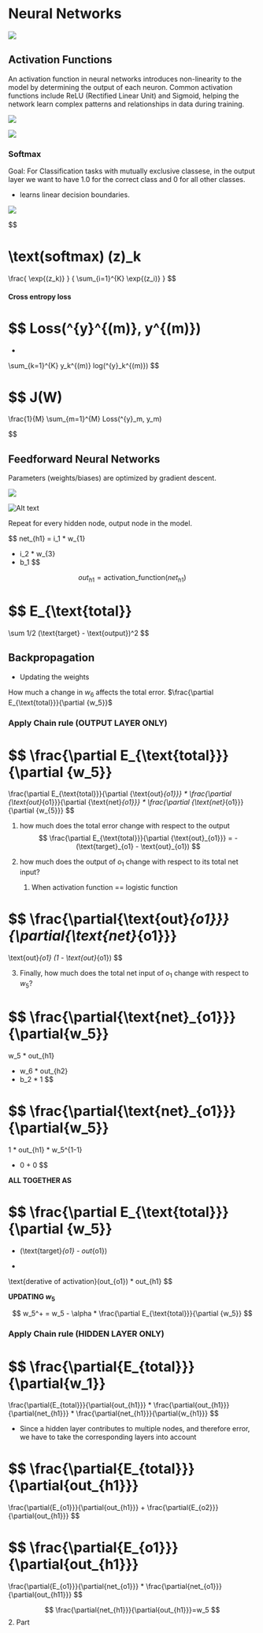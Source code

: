 # Neural Networks

![](https://github.zhaw.ch/pages/doem/mldm_book/pics/neural_nets/log_reg.png)

## Activation Functions

An activation function in neural networks introduces non-linearity to the model by determining the output of each neuron. Common activation functions include ReLU (Rectified Linear Unit) and Sigmoid, helping the network learn complex patterns and relationships in data during training.

![](images/Neural%20Networks/IMG_0324.jpeg)


![](https://training.galaxyproject.org/training-material/topics/statistics/images/FNN_activation_functions.png)

### Softmax

Goal: For Classification tasks with mutually exclusive classese, in the output layer we want to have 1.0 for the correct class and 0 for all other classes.

- learns linear decision boundaries.

![](images/Neural%20Networks/IMG_0326.jpeg)

$$

\text(softmax) (z)_k
=

\frac{
	\exp{(z_k)}
}
{
	\sum_{i=1}^{K}
		\exp{(z_i)}
}
$$

#### Cross entropy loss


$$
Loss(\^{y}^{(m)}, y^{(m)})
=
-
\sum_{k=1}^{K}
y_k^{(m)}
log(\^{y}_k^{(m)})
$$


$$
J(W)
=
\frac{1}{M}
\sum_{m=1}^{M}
Loss(\^{y}_m, y_m)

$$

## Feedforward Neural Networks

Parameters (weights/biases) are optimized by gradient descent.


![](https://github.zhaw.ch/pages/doem/mldm_book/pics/neural_nets/neuron.png)


![Alt text](media/image-12.png)


Repeat for every hidden node, output node in the model.

$$
net_{h1}
= i_1 * w_{1}
+ i_2 * w_{3}
+ b_1
$$

$$
out_{h1} = \text{activation\_function} (net_{h1})
$$

$$
E_{\text{total}}
=
\sum
1/2
(\text{target} - \text{output})^2
$$

## Backpropagation

- Updating the weights

How much a change in $w_6$ affects the total error. $\frac{\partial E_{\text{total}}}{\partial {w_5}}$

### Apply Chain rule (OUTPUT LAYER ONLY)
$$
\frac{\partial E_{\text{total}}}{\partial {w_5}}
=
\frac{\partial E_{\text{total}}}{\partial {\text{out}_{o1}}}
*
\frac{\partial {\text{out}_{o1}}}{\partial {\text{net}_{o1}}}
*
\frac{\partial {\text{net}_{o1}}}{\partial {w_{5}}}
$$


1. how much does the total error change with respect to the output
$$
\frac{\partial E_{\text{total}}}{\partial {\text{out}_{o1}}}
=
-(\text{target}_{o1} - \text{out}_{o1})
$$

2. how much does the output of $o_1$ change with respect to its total net input?
	1. When activation function ==  logistic function

$$
\frac{\partial{\text{out}_{o1}}}
{\partial{\text{net}_{o1}}}
=
\text{out}_{o1}
(1 - \text{out}_{o1})
$$

3. Finally, how much does the total net input of $o_1$ change with respect to $w_5$?

$$
\frac{\partial{\text{net}_{o1}}} {\partial{w_5}}
= 
w_5 * out_{h1}
+ w_6 * out_{h2}
+ b_2 * 1
$$

$$
\frac{\partial{\text{net}_{o1}}} {\partial{w_5}}
=
1
*
out_{h1}
*
w_5^{1-1}
+ 0 + 0
$$


**ALL TOGETHER AS**

$$
\frac{\partial E_{\text{total}}}{\partial {w_5}}
=
- (\text{target}_{o1} - out_{o1})
*
\text{derative of activation}(out_{o1})
*
out_{h1}
$$

**UPDATING $w_5$**

$$
w_5^+ = w_5 - \alpha
*
\frac{\partial E_{\text{total}}}{\partial {w_5}}
$$

### Apply Chain rule (HIDDEN LAYER ONLY)

$$
\frac{\partial{E_{total}}}{\partial{w_1}}
=
\frac{\partial{E_{total}}}{\partial{out_{h1}}}
*
\frac{\partial{out_{h1}}}{\partial{net_{h1}}}
*
\frac{\partial{net_{h1}}}{\partial{w_{h1}}}
$$

- Since a hidden layer contributes to multiple nodes, and therefore error, we have to take the corresponding layers into account

$$
\frac{\partial{E_{total}}}{\partial{out_{h1}}}
=
\frac{\partial{E_{o1}}}{\partial{out_{h1}}}
+
\frac{\partial{E_{o2}}}{\partial{out_{h1}}}
$$

$$
\frac{\partial{E_{o1}}}{\partial{out_{h1}}}
= 
\frac{\partial{E_{o1}}}{\partial{net_{o1}}}
*
\frac{\partial{net_{o1}}}{\partial{out_{h11}}}
$$

$$
\frac{\partial{net_{h1}}}{\partial{out_{h1}}}=w_5
$$
2. Part
